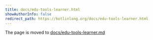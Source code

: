 ```yaml
---
title: docs/edu-tools-learner.html
showAuthorInfo: false
redirect_path: https://kotlinlang.org/docs/edu-tools-learner.html
---
```


The page is moved to [docs/edu-tools-learner.md](docs/edu-tools-learner.md)
